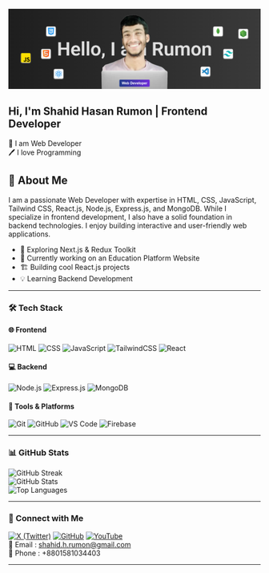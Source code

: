 [<img src='https://raw.githubusercontent.com/rumon3-1416/rumon3-1416/refs/heads/main/Screenshot%20(376).png'>](https://github.com/rumon3-1416/)

## Hi, I'm Shahid Hasan Rumon | Frontend Developer

<p>
👑 I am Web Developer <br> 
🖊️ I love Programming </p>

## 🚀 About Me

I am a passionate Web Developer with expertise in HTML, CSS, JavaScript, Tailwind CSS, React.js, Node.js, Express.js, and MongoDB. While I specialize in frontend development, I also have a solid foundation in backend technologies. I enjoy building interactive and user-friendly web applications.

- 🎯 Exploring Next.js & Redux Toolkit
- 🔧 Currently working on an Education Platform Website
- 🏗️ Building cool React.js projects
- 💡 Learning Backend Development

---

### 🛠 Tech Stack

#### 🌐 Frontend

![HTML](https://img.shields.io/badge/HTML5-E34F26?style=for-the-badge&logo=html5&logoColor=white) ![CSS](https://img.shields.io/badge/CSS3-1572B6?style=for-the-badge&logo=css3&logoColor=white) ![JavaScript](https://img.shields.io/badge/JavaScript-F7DF1E?style=for-the-badge&logo=javascript&logoColor=black) ![TailwindCSS](https://img.shields.io/badge/Tailwind_CSS-38B2AC?style=for-the-badge&logo=tailwind-css&logoColor=white) ![React](https://img.shields.io/badge/React-20232A?style=for-the-badge&logo=react&logoColor=61DAFB)

#### 💻 Backend

![Node.js](https://img.shields.io/badge/Node.js-43853D?style=for-the-badge&logo=node.js&logoColor=white) ![Express.js](https://img.shields.io/badge/Express.js-000000?style=for-the-badge&logo=express&logoColor=white) ![MongoDB](https://img.shields.io/badge/MongoDB-4EA94B?style=for-the-badge&logo=mongodb&logoColor=white)

#### 🔧 Tools & Platforms

![Git](https://img.shields.io/badge/Git-F05032?style=for-the-badge&logo=git&logoColor=white) ![GitHub](https://img.shields.io/badge/GitHub-181717?style=for-the-badge&logo=github&logoColor=white) ![VS Code](https://img.shields.io/badge/VS_Code-007ACC?style=for-the-badge&logo=visual-studio-code&logoColor=white) ![Firebase](https://img.shields.io/badge/Firebase-ffca28?style=for-the-badge&logo=firebase&logoColor=black)

---

### 📊 GitHub Stats

<p align="left">
  <img src="https://github-readme-streak-stats.herokuapp.com?user=rumon3-1416&theme=radical&v" alt="GitHub Streak" />
  <br>
  <img src="https://github-readme-stats.vercel.app/api?username=rumon3-1416&show_icons=true&theme=radical" alt="GitHub Stats" />
  <br>
  <img src="https://github-readme-stats.vercel.app/api/top-langs/?username=rumon3-1416&layout=compact&theme=radical" alt="Top Languages" />
</p>

---

### 🔗 Connect with Me

[![X (Twitter)](https://img.shields.io/badge/X-000000?style=for-the-badge&logo=twitter&logoColor=white)](https://x.com/rumon3_1416) [![GitHub](https://img.shields.io/badge/GitHub-181717?style=for-the-badge&logo=github&logoColor=white)](https://github.com/rumon3-1416) [![YouTube](https://img.shields.io/badge/YouTube-FF0000?style=for-the-badge&logo=youtube&logoColor=white)](https://www.youtube.com/@Rumon314)<br> 📧 Email : [shahid.h.rumon@gmail.com](mailto:shahid.h.rumon@gmail.com)  
📱 Phone : +8801581034403

---
